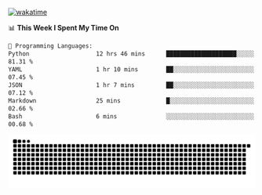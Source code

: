 [![wakatime](https://wakatime.com/badge/user/384f91c6-4eee-411f-8f3b-1b691f58a544.svg)](https://wakatime.com/@384f91c6-4eee-411f-8f3b-1b691f58a544)

<!--START_SECTION:waka-->
📊 **This Week I Spent My Time On** 

```text
💬 Programming Languages: 
Python                   12 hrs 46 mins      ████████████████████░░░░░   81.31 % 
YAML                     1 hr 10 mins        ██░░░░░░░░░░░░░░░░░░░░░░░   07.45 % 
JSON                     1 hr 7 mins         ██░░░░░░░░░░░░░░░░░░░░░░░   07.12 % 
Markdown                 25 mins             █░░░░░░░░░░░░░░░░░░░░░░░░   02.66 % 
Bash                     6 mins              ░░░░░░░░░░░░░░░░░░░░░░░░░   00.68 % 
```


<!--END_SECTION:waka-->

<picture>
  <source media="(prefers-color-scheme: dark)" srcset="https://raw.githubusercontent.com/fuwx295/fuwx295/output/github-contribution-grid-snake-dark.svg">
  <source media="(prefers-color-scheme: light)" srcset="https://raw.githubusercontent.com/fuwx295/fuwx295/output/github-contribution-grid-snake.svg">
  <img alt="github contribution grid snake animation" src="https://raw.githubusercontent.com/fuwx295/fuwx295/output/github-contribution-grid-snake.svg">
</picture>
